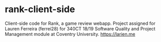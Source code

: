 # rank-client-side
Client-side code for Rank, a game review webapp. Project assigned for Lauren Ferreira (ferrei28) for 340CT 18/19 Software Quality and Project Management module at Coventry University. https://larien.me
